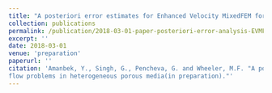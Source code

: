 ```yaml
---
title: "A posteriori error estimates for Enhanced Velocity MixedFEM for flow problems in heterogeneous porous media"
collection: publications
permalink: /publication/2018-03-01-paper-posteriori-error-analysis-EVMFEM
excerpt: ''
date: 2018-03-01
venue: 'preparation'
paperurl: ''
citation: 'Amanbek, Y., Singh, G., Pencheva, G. and Wheeler, M.F. "A posteriori error estimates for Enhanced Velocity MixedFEM for 
flow problems in heterogeneous porous media(in preparation)."'
---
```



